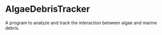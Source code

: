 # AlgaeDebrisTracker
A program to analyze and track the interaction between algae and marine debris.
